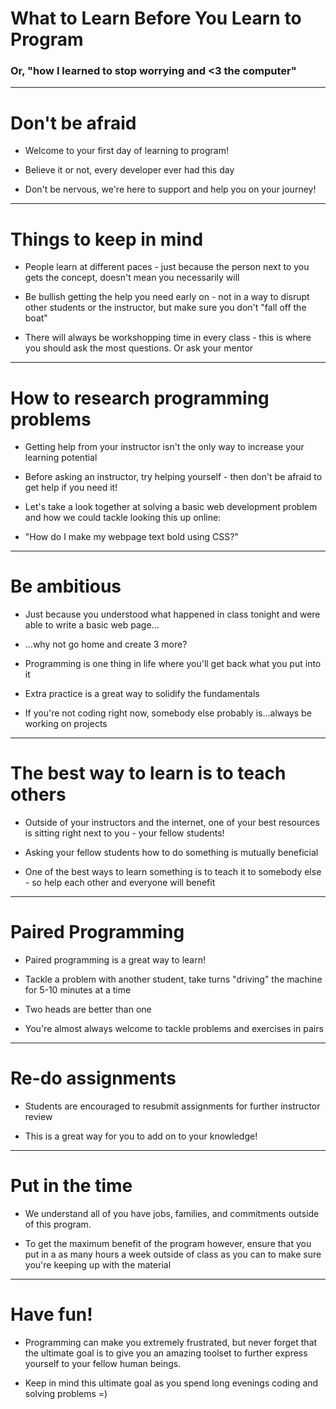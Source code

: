 
# What to Learn Before You Learn to Program

### Or, "how I learned to stop worrying and <3 the computer"

---

# Don't be afraid

- Welcome to your first day of learning to program!

- Believe it or not, every developer ever had this day

- Don't be nervous, we're here to support and help you on your journey!

---

# Things to keep in mind

- People learn at different paces - just because the person next to you gets the concept, doesn't mean you necessarily will

- Be bullish getting the help you need early on - not in a way to disrupt other students or the instructor, but make sure you don't "fall off the boat"

- There will always be workshopping time in every class - this is where you should ask the most questions. Or ask your mentor

---

# How to research programming problems

- Getting help from your instructor isn't the only way to increase your learning potential

- Before asking an instructor, try helping yourself - then don't be afraid to get help if you need it!

- Let's take a look together at solving a basic web development problem and how we could tackle looking this up online:

- "How do I make my webpage text bold using CSS?"

---

# Be ambitious

- Just because you understood what happened in class tonight and were able to write a basic web page…

- ...why not go home and create 3 more?

- Programming is one thing in life where you'll get back what you put into it

- Extra practice is a great way to solidify the fundamentals

- If you're not coding right now, somebody else probably is...always be working on projects

---

# The best way to learn is to teach others

- Outside of your instructors and the internet, one of your best resources is sitting right next to you - your fellow students!

- Asking your fellow students how to do something is mutually beneficial

- One of the best ways to learn something is to teach it to somebody else - so help each other and everyone will benefit

---

# Paired Programming

- Paired programming is a great way to learn!

- Tackle a problem with another student, take turns "driving" the machine for 5-10 minutes at a time

- Two heads are better than one

- You're almost always welcome to tackle problems and exercises in pairs

---

# Re-do assignments

- Students are encouraged to resubmit assignments for further instructor review

- This is a great way for you to add on to your knowledge!

---

# Put in the time

- We understand all of you have jobs, families, and commitments outside of this program.

- To get the maximum benefit of the program however, ensure that you put in a as many hours a week outside of class as you can to make sure you're keeping up with the material

---

# Have fun!

- Programming can make you extremely frustrated, but never forget that the ultimate goal is to give you an amazing toolset to further express yourself to your fellow human beings.

- Keep in mind this ultimate goal as you spend long evenings coding and solving problems =)